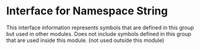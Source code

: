 
# Interface for Namespace String
This interface information represents symbols that are defined in this group but used in other modules.  Does not include symbols defined in this group that are used inside this module.
(not used outside this module)

